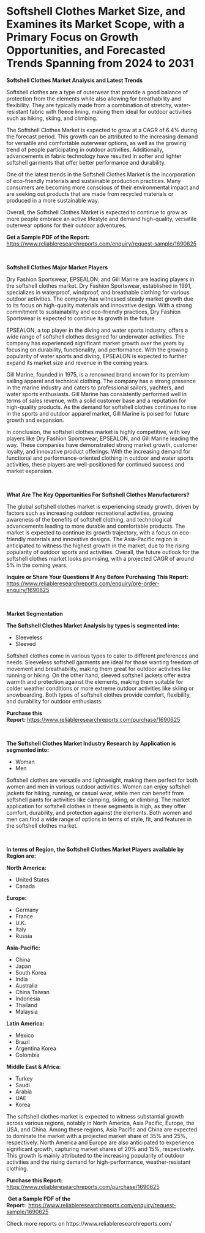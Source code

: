 <p><h1>Softshell Clothes Market Size, and Examines its Market Scope, with a Primary Focus on Growth Opportunities, and Forecasted Trends Spanning from 2024 to 2031</h1></p><p><strong>Softshell Clothes Market Analysis and Latest Trends</strong></p>
<p><p>Softshell clothes are a type of outerwear that provide a good balance of protection from the elements while also allowing for breathability and flexibility. They are typically made from a combination of stretchy, water-resistant fabric with fleece lining, making them ideal for outdoor activities such as hiking, skiing, and climbing.</p><p>The Softshell Clothes Market is expected to grow at a CAGR of 6.4% during the forecast period. This growth can be attributed to the increasing demand for versatile and comfortable outerwear options, as well as the growing trend of people participating in outdoor activities. Additionally, advancements in fabric technology have resulted in softer and lighter softshell garments that offer better performance and durability.</p><p>One of the latest trends in the Softshell Clothes Market is the incorporation of eco-friendly materials and sustainable production practices. Many consumers are becoming more conscious of their environmental impact and are seeking out products that are made from recycled materials or produced in a more sustainable way.</p><p>Overall, the Softshell Clothes Market is expected to continue to grow as more people embrace an active lifestyle and demand high-quality, versatile outerwear options for their outdoor adventures.</p></p>
<p><strong>Get a Sample PDF of the Report:&nbsp;</strong> <a href="https://www.reliableresearchreports.com/enquiry/request-sample/1690625">https://www.reliableresearchreports.com/enquiry/request-sample/1690625</a></p>
<p>&nbsp;</p>
<p><strong>Softshell Clothes Major Market Players</strong></p>
<p><p>Dry Fashion Sportswear, EPSEALON, and Gill Marine are leading players in the softshell clothes market. Dry Fashion Sportswear, established in 1991, specializes in waterproof, windproof, and breathable clothing for various outdoor activities. The company has witnessed steady market growth due to its focus on high-quality materials and innovative design. With a strong commitment to sustainability and eco-friendly practices, Dry Fashion Sportswear is expected to continue its growth in the future.</p><p>EPSEALON, a top player in the diving and water sports industry, offers a wide range of softshell clothes designed for underwater activities. The company has experienced significant market growth over the years by focusing on durability, functionality, and performance. With the growing popularity of water sports and diving, EPSEALON is expected to further expand its market size and revenue in the coming years.</p><p>Gill Marine, founded in 1975, is a renowned brand known for its premium sailing apparel and technical clothing. The company has a strong presence in the marine industry and caters to professional sailors, yachters, and water sports enthusiasts. Gill Marine has consistently performed well in terms of sales revenue, with a solid customer base and a reputation for high-quality products. As the demand for softshell clothes continues to rise in the sports and outdoor apparel market, Gill Marine is poised for future growth and expansion.</p><p>In conclusion, the softshell clothes market is highly competitive, with key players like Dry Fashion Sportswear, EPSEALON, and Gill Marine leading the way. These companies have demonstrated strong market growth, customer loyalty, and innovative product offerings. With the increasing demand for functional and performance-oriented clothing in outdoor and water sports activities, these players are well-positioned for continued success and market expansion.</p></p>
<p>&nbsp;</p>
<p><strong>What Are The Key Opportunities For Softshell Clothes Manufacturers?</strong></p>
<p><p>The global softshell clothes market is experiencing steady growth, driven by factors such as increasing outdoor recreational activities, growing awareness of the benefits of softshell clothing, and technological advancements leading to more durable and comfortable products. The market is expected to continue its growth trajectory, with a focus on eco-friendly materials and innovative designs. The Asia-Pacific region is anticipated to witness the highest growth in the market, due to the rising popularity of outdoor sports and activities. Overall, the future outlook for the softshell clothes market looks promising, with a projected CAGR of around 5% in the coming years.</p></p>
<p><strong>Inquire or Share Your Questions If Any Before Purchasing This Report:</strong> <a href="https://www.reliableresearchreports.com/enquiry/pre-order-enquiry/1690625">https://www.reliableresearchreports.com/enquiry/pre-order-enquiry/1690625</a></p>
<p>&nbsp;</p>
<p><strong>Market Segmentation</strong></p>
<p><strong>The Softshell Clothes Market Analysis by types is segmented into:</strong></p>
<p><ul><li>Sleeveless</li><li>Sleeved</li></ul></p>
<p><p>Softshell clothes come in various types to cater to different preferences and needs. Sleeveless softshell garments are ideal for those wanting freedom of movement and breathability, making them great for outdoor activities like running or hiking. On the other hand, sleeved softshell jackets offer extra warmth and protection against the elements, making them suitable for colder weather conditions or more extreme outdoor activities like skiing or snowboarding. Both types of softshell clothes provide comfort, flexibility, and durability for outdoor enthusiasts.</p></p>
<p><strong>Purchase this Report:&nbsp;</strong><a href="https://www.reliableresearchreports.com/purchase/1690625">https://www.reliableresearchreports.com/purchase/1690625</a></p>
<p>&nbsp;</p>
<p><strong>The Softshell Clothes Market Industry Research by Application is segmented into:</strong></p>
<p><ul><li>Woman</li><li>Men</li></ul></p>
<p><p>Softshell clothes are versatile and lightweight, making them perfect for both women and men in various outdoor activities. Women can enjoy softshell jackets for hiking, running, or casual wear, while men can benefit from softshell pants for activities like camping, skiing, or climbing. The market application for softshell clothes in these segments is high, as they offer comfort, durability, and protection against the elements. Both women and men can find a wide range of options in terms of style, fit, and features in the softshell clothes market.</p></p>
<p>&nbsp;</p>
<p><strong>In terms of Region, the Softshell Clothes Market Players available by Region are:</strong></p>
<p>
    <p> <strong> North America: </strong>
        <ul>
            <li>United States</li>
            <li>Canada</li>
        </ul>
        </p> 
    <p> <strong> Europe: </strong>
        <ul>
            <li>Germany</li>
            <li>France</li>
            <li>U.K.</li>
            <li>Italy</li>
            <li>Russia</li>
        </ul>
        </p> 
    <p> <strong> Asia-Pacific: </strong>
        <ul>
            <li>China</li>
            <li>Japan</li>
            <li>South Korea</li>
            <li>India</li>
            <li>Australia</li>
            <li>China Taiwan</li>
            <li>Indonesia</li>
            <li>Thailand</li>
            <li>Malaysia</li>
        </ul>
        </p> 
    <p> <strong> Latin America: </strong>
        <ul>
            <li>Mexico</li>
            <li>Brazil</li>
            <li>Argentina Korea</li>
            <li>Colombia</li>
        </ul>
        </p> 
    <p> <strong> Middle East & Africa: </strong>
        <ul>
            <li>Turkey</li>
            <li>Saudi</li>
            <li>Arabia</li>
            <li>UAE</li>
            <li>Korea</li>
        </ul>
    </p>
    </p>
<p><p>The softshell clothes market is expected to witness substantial growth across various regions, notably in North America, Asia Pacific, Europe, the USA, and China. Among these regions, Asia Pacific and China are expected to dominate the market with a projected market share of 35% and 25%, respectively. North America and Europe are also anticipated to experience significant growth, capturing market shares of 20% and 15%, respectively. This growth is mainly attributed to the increasing popularity of outdoor activities and the rising demand for high-performance, weather-resistant clothing.</p></p>
<p><strong>Purchase this Report: </strong><a href="https://www.reliableresearchreports.com/purchase/1690625">https://www.reliableresearchreports.com/purchase/1690625</a></p>
<p>&nbsp;<strong>Get a Sample PDF of the Report:&nbsp;&nbsp;</strong><a href="https://www.reliableresearchreports.com/enquiry/request-sample/1690625">https://www.reliableresearchreports.com/enquiry/request-sample/1690625</a></p>
<p><strong></strong></p>
<p>Check more reports on https://www.reliableresearchreports.com/</p>